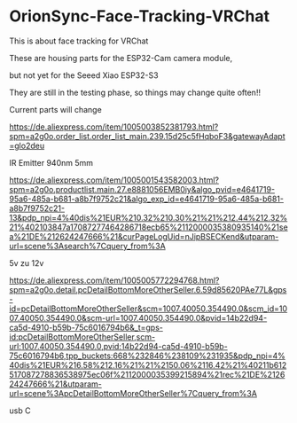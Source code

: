 # OrionSync-Face-Tracking-VRChat
This is about face tracking for VRChat

These are housing parts for the ESP32-Cam camera module, 

but not yet for the Seeed Xiao ESP32-S3


They are still in the testing phase, so things may change quite often!!

Current parts will change

https://de.aliexpress.com/item/1005003852381793.html?spm=a2g0o.order_list.order_list_main.239.15d25c5fHqboF3&gatewayAdapt=glo2deu

IR Emitter 940nm 5mm

https://de.aliexpress.com/item/1005001543582003.html?spm=a2g0o.productlist.main.27.e8881056EMB0iy&algo_pvid=e4641719-95a6-485a-b681-a8b7f9752c21&algo_exp_id=e4641719-95a6-485a-b681-a8b7f9752c21-13&pdp_npi=4%40dis%21EUR%210.32%210.30%21%21%212.44%212.32%21%402103847a17087277464286718ecb65%2112000035380935140%21sea%21DE%212624247666%21&curPageLogUid=nJipBSECKend&utparam-url=scene%3Asearch%7Cquery_from%3A

5v zu 12v 

https://de.aliexpress.com/item/1005005772294768.html?spm=a2g0o.detail.pcDetailBottomMoreOtherSeller.6.59d85620PAe77L&gps-id=pcDetailBottomMoreOtherSeller&scm=1007.40050.354490.0&scm_id=1007.40050.354490.0&scm-url=1007.40050.354490.0&pvid=14b22d94-ca5d-4910-b59b-75c6016794b6&_t=gps-id:pcDetailBottomMoreOtherSeller,scm-url:1007.40050.354490.0,pvid:14b22d94-ca5d-4910-b59b-75c6016794b6,tpp_buckets:668%232846%238109%231935&pdp_npi=4%40dis%21EUR%216.58%212.16%21%21%2150.06%2116.42%21%40211b612517087278836538975ec06f%2112000035399215894%21rec%21DE%212624247666%21&utparam-url=scene%3ApcDetailBottomMoreOtherSeller%7Cquery_from%3A

usb C

